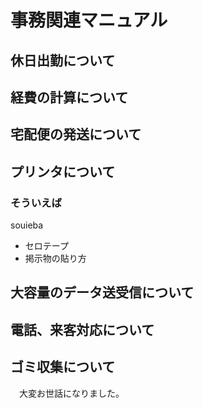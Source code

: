 # 事務関連マニュアル
## 休日出勤について
## 経費の計算について
## 宅配便の発送について
## プリンタについて
### そういえば
souieba
- セロテープ
- 掲示物の貼り方
## 大容量のデータ送受信について
## 電話、来客対応について
## ゴミ収集について
　大変お世話になりました。
